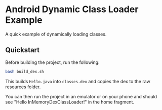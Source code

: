 # Android Dynamic Class Loader Example

A quick example of dynamically loading classes.

## Quickstart

Before building the project, run the following:

```bash
bash build_dex.sh
```

This builds `Hello.java` into `classes.dex` and copies the dex to the raw resources folder.

You can then run the project in an emulator or on your phone and should see
"Hello InMemoryDexClassLoader!" in the home fragment.
